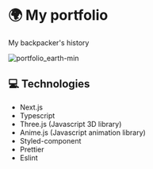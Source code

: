 # 🌍 My portfolio
My backpacker's history  

![portfolio_earth-min](https://user-images.githubusercontent.com/24407811/154156364-b3d65be3-8619-47fb-a547-1a74670b07fd.gif)


## 💻 Technologies
- Next.js
- Typescript
- Three.js (Javascript 3D library)
- Anime.js (Javascript animation library)
- Styled-component
- Prettier
- Eslint

## 
